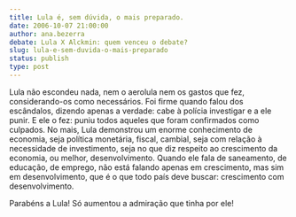 ```yaml
---
title: Lula é, sem dúvida, o mais preparado.
date: 2006-10-07 21:00:00
author: ana.bezerra
debate: Lula X Alckmin: quem venceu o debate?
slug: lula-e-sem-duvida-o-mais-preparado
status: publish 
type: post
---
```


Lula não escondeu nada, nem o aerolula nem os gastos que fez, considerando-os como necessários. Foi firme quando falou dos escândalos, dizendo apenas a verdade: cabe à polícia investigar e a ele punir. E ele o fez: puniu todos aqueles que foram confirmados como culpados. No mais, Lula demonstrou um enorme conhecimento de economia, seja política monetária, fiscal, cambial, seja com relação à necessidade de investimento, seja no que diz respeito ao crescimento da economia, ou melhor, desenvolvimento. Quando ele fala de saneamento, de educação, de emprego, não está falando apenas em crescimento, mas sim em desenvolvimento, que é o que todo país deve buscar: crescimento com desenvolvimento.


Parabéns a Lula! Só aumentou a admiração que tinha por ele!


